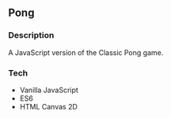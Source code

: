 ## Pong

### Description
A JavaScript version of the Classic Pong game.

### Tech
  * Vanilla JavaScript
  * ES6
  * HTML Canvas 2D